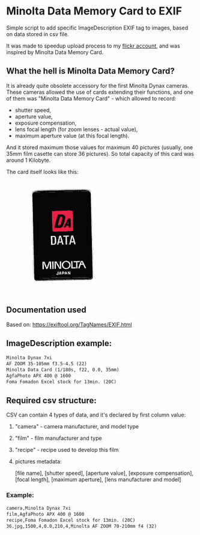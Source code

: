 # Minolta Data Memory Card to EXIF

Simple script to add specific ImageDescription EXIF tag to images, based on data stored in csv file.

It was made to speedup upload process to my <a href="https://flickr.com/photos/bodzio">flickr account</a>, and was inspired by Minolta Data Memory Card. 

## What the hell is Minolta Data Memory Card?

It is already quite obsolete accessory for the first Minolta Dynax cameras. These cameras allowed the use of cards extending their functions, and one of them was "Minolta Data Memory Card" - which allowed to record:
- shutter speed, 
- aperture value, 
- exposure compensation, 
- lens focal length (for zoom lenses - actual value), 
- maximum aperture value (at this focal length).

And it stored maximum those values for maximum 40 pictures (usually, one 35mm film casette can store 36 pictures). So total capacity of this card was around 1 Kilobyte.

The card itself looks like this:

<img src="minolta_data_memory_card.gif" />

## Documentation used

Based on: https://exiftool.org/TagNames/EXIF.html

## ImageDescription example:

    Minolta Dynax 7xi
    AF ZOOM 35-105mm f3.5-4.5 (22)
    Minolta Data Card (1/180s, f22, 0.0, 35mm)
    AgfaPhoto APX 400 @ 1600
    Foma Fomadon Excel stock for 13min. (20C)

## Required csv structure:

CSV can contain 4 types of data, and it's declared by first column value: 

1. "camera" - camera manufacturer, and model type
2. "film" - film manufacturer and type
3. "recipe" - recipe used to develop this film
4. pictures metadata:
    

    [file name], [shutter speed], [aperture value], [exposure compensation], [focal length], [maximum aperture], [lens manufacturer and model]


### Example:

    camera,Minolta Dynax 7xi
    film,AgfaPhoto APX 400 @ 1600
    recipe,Foma Fomadon Excel stock for 13min. (20C)
    36.jpg,1500,4,0.0,210,4,Minolta AF ZOOM 70-210mm f4 (32)
